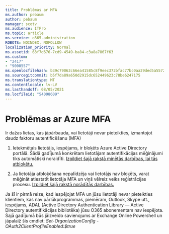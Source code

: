 ```yaml
---
title: Problēmas ar MFA
ms.author: pebaum
author: pebaum
manager: scotv
ms.audience: ITPro
ms.topic: article
ms.service: o365-administration
ROBOTS: NOINDEX, NOFOLLOW
localization_priority: Normal
ms.assetid: 63f7d676-7cd9-4549-ba84-c3a8a7867f63
ms.custom:
- "2417"
- "9000557"
ms.openlocfilehash: b39c79063c66ea41585c8f9eec372bfac77bc0aa29ded5a5572e06c141b28f80
ms.sourcegitcommit: b5f7da89a650d2915dc652449623c78be6247175
ms.translationtype: MT
ms.contentlocale: lv-LV
ms.lasthandoff: 08/05/2021
ms.locfileid: "54098609"
---
```

# <a name="issues-with-azure-mfa"></a>Problēmas ar Azure MFA
Ir dažas lietas, kas jāpārbauda, vai lietotāji nevar pieteikties, izmantojot daudz faktoru autentificēšanu (MFA)

1. Ietekmētais lietotājs, iespējams, ir bloķēts Azure Active Directory portālā. Šādā gadījumā konkrētam lietotājam autentifikācijas mēģinājumi tiks automātiski noraidīti. [Izpildiet šajā rakstā minētās darbības, lai tās atbloķētu.](https://docs.microsoft.com/azure/active-directory/authentication/howto-mfa-mfasettings#block-and-unblock-users)

2. Ja lietotāja atbloķēšana nepalīdzēja vai lietotājs nav bloķēts, varat mēģināt atiestatīt lietotāja MFA un viņš vēlreiz veiks reģistrācijas procesu. [Izpildiet šajā rakstā norādītās darbības.](https://docs.microsoft.com/azure/active-directory/authentication/howto-mfa-userdevicesettings#require-users-to-provide-contact-methods-again)

Ja šī ir pirmā reize, kad iespējojat MFA un jūsu lietotāji nevar pieteikties klientiem, kas nav pārlūkprogrammas, piemēram, Outlook, Skype utt., iespējams, ADAL (Active Directory Authentication Library — Active Directory autentifikācijas bibliotēka) jūsu O365 abonementam nav iespējota. Šajā gadījumā būs jāizveido savienojums ar Exchange Online Powershell un jāpalaiž šis cmdlet: *Set-OrganizationConfig -OAuth2ClientProfileEnabled:$true*